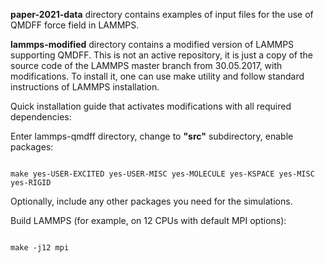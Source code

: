 **paper-2021-data** directory contains examples of input files for the use of QMDFF force field in LAMMPS.

**lammps-modified** directory contains a modified version of LAMMPS supporting QMDFF. This is not an active repository, it is just a copy of the source code of the LAMMPS master branch from 30.05.2017, with modifications. To install it, one can use make utility and follow standard instructions of LAMMPS installation.

Quick installation guide that activates modifications with all required dependencies:

Enter lammps-qmdff directory, change to **"src"** subdirectory, enable packages:

<code>
make yes-USER-EXCITED yes-USER-MISC yes-MOLECULE yes-KSPACE yes-MISC yes-RIGID
</code>

Optionally, include any other packages you need for the simulations.

Build LAMMPS (for example, on 12 CPUs with default MPI options):

<code>
make -j12 mpi
</code>

